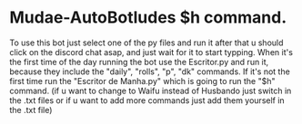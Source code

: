 # Mudae-AutoBotludes $h command.
To use this bot just select one of the py files and run it after that u should click on the discord chat asap, and just wait for it to start typping.
When it's the first time of the day running the bot use the Escritor.py and run it, because they include the "daily", "rolls", "p", "dk" commands. 
If it's not the first time run the "Escritor de Manha.py" which is going to run the "$h" command.
(if u want to change to Waifu instead of Husbando just switch in the .txt files or if u want to add more commands just add them yourself in the .txt file)
